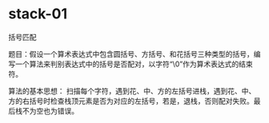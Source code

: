 # stack-01
括号匹配

题目：假设一个算术表达式中包含圆括号、方括号、和花括号三种类型的括号，编写一个算法来判别表达式中的括号是否配对，以字符“\0”作为算术表达式的结束符。

算法的基本思想：
扫描每个字符，遇到花、中、方的左括号进栈，遇到花、中、方的右括号时检查栈顶元素是否为对应的左括号，若是，退栈，否则配对失败。最后栈不为空也为错误。
